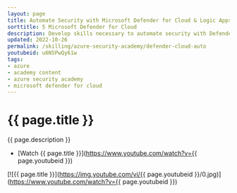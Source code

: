 ```yaml
---
layout: page
title: Automate Security with Microsoft Defender for Cloud & Logic Apps
sorttitle: 5 Microsoft Defender for Cloud
description: Develop skills necessary to automate security with Defender for Cloud & Logic Apps across Azure Integration Services. Discover easy hybrid integration capabilities, triggers, actions, error handling, concurrency control, and scheduling executions, followed by a thorough demo. within Defender for Cloud.
updated: 2022-10-26
permalink: /skilling/azure-security-academy/defender-cloud-auto
youtubeid: u6N5PwQy61w
tags: 
- azure
- academy content
- azure security academy
- microsoft defender for cloud
---
```


# {{ page.title }}

{{ page.description }}

* [Watch {{ page.title }}](https://www.youtube.com/watch?v={{ page.youtubeid }})

[![{{ page.title }}](https://img.youtube.com/vi/{{ page.youtubeid }}/0.jpg)](https://www.youtube.com/watch?v={{ page.youtubeid }})